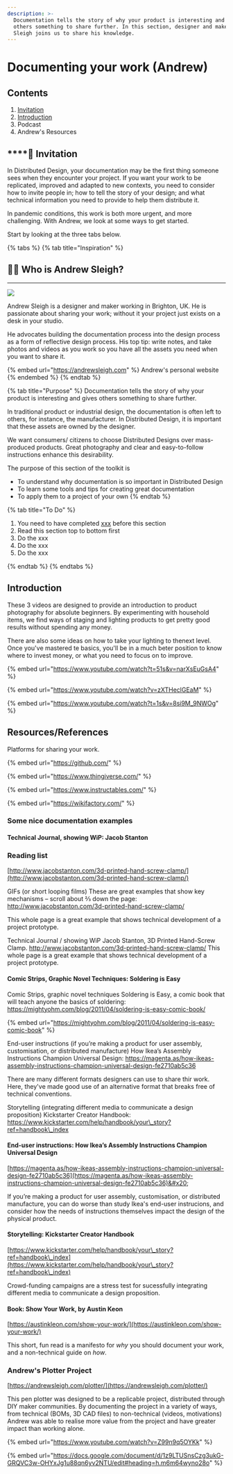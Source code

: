```yaml
---
description: >-
  Documentation tells the story of why your product is interesting and gives
  others something to share further. In this section, designer and maker Andrew
  Sleigh joins us to share his knowledge.
---
```


# Documenting your work (Andrew)

## Contents

1. [Invitation](documenting-your-work-1.md#invitation)
2. [Introduction](documenting-your-work-1.md#invitation)
3. Podcast
4. Andrew's Resources

## ****:dart: **Invitation**

In Distributed Design, your documentation may be the first thing someone sees when they encounter your project. If you want your work to be replicated, improved and adapted to new contexts, you need to consider how to invite people in; how to tell the story of your design; and what technical information you need to provide to  help them distribute it.

In pandemic conditions, this work is both more urgent, and more challenging. With Andrew, we look at some ways to get started.&#x20;

Start by looking at the three tabs below.

{% tabs %}
{% tab title="Inspiration" %}
## **🍏🍎  Who is Andrew Sleigh?**

****

![](../.gitbook/assets/DSC03179-sm2.jpeg)

Andrew Sleigh is a designer and maker working in Brighton, UK. He is passionate about sharing your work; without it your project just exists on a desk in your studio.

He advocates building the documentation process into the design process as a form of reflective design process. His top tip: write notes, and take photos and videos as you work so you have all the assets you need when you want to share it.

{% embed url="https://andrewsleigh.com" %}
Andrew's personal website
{% endembed %}
{% endtab %}

{% tab title="Purpose" %}
Documentation tells the story of why your product is interesting and gives others something to share further.

In traditional product or industrial design, the documentation is often left to others, for instance, the manufacturer.  In Distributed Design, it is important that these assets are owned by the designer.&#x20;

We want consumers/ citizens to choose Distributed Designs over mass-produced products. Great photography and clear and easy-to-follow instructions enhance this desirability.&#x20;

The purpose of this section of the toolkit is&#x20;

* To understand why documentation is so important in Distributed Design
* To learn some tools and tips for creating great documentation
* To apply them to a project of your own
{% endtab %}

{% tab title="To Do" %}
1. You need to have completed [xxx](../introduction-1/exercise-start-with-why/) before this section
2. Read this section top to bottom first
3. Do the xxx
4. Do the xxx
5.  Do the xxx


{% endtab %}
{% endtabs %}

## Introduction

These 3 videos are designed to provide an introduction to product photography for absolute beginners. By experimenting with household items, we find ways of staging and lighting products to get pretty good results without spending any money.

There are also some ideas on how to take your lighting to thenext level. Once you've mastered te basics, you'll be in a much beter position to know where to invest money, or what you need to focus on to improve.&#x20;

{% embed url="https://www.youtube.com/watch?t=51s&v=narXsEuGsA4" %}

{% embed url="https://www.youtube.com/watch?v=zXTHeclGEaM" %}

{% embed url="https://www.youtube.com/watch?t=1s&v=8si9M_9NWOg" %}

## Resources/References

Platforms for sharing your work.

{% embed url="https://github.com/" %}

{% embed url="https://www.thingiverse.com/" %}

{% embed url="https://www.instructables.com/" %}

{% embed url="https://wikifactory.com/" %}

### Some nice documentation examples

#### Technical Journal, showing WiP: Jacob Stanton&#x20;

### Reading list

[http://www.jacobstanton.com/3d-printed-hand-screw-clamp/](http://www.jacobstanton.com/3d-printed-hand-screw-clamp/)

GIFs (or short looping films) These are great examples that show key mechanisms – scroll about ⅔ down the page: http://www.jacobstanton.com/3d-printed-hand-screw-clamp/

This whole page is a great example that shows technical development of a project prototype.

Technical Journal / showing WiP Jacob Stanton, 3D Printed Hand-Screw Clamp. http://www.jacobstanton.com/3d-printed-hand-screw-clamp/ This whole page is a great example that shows technical development of a project prototype.

#### Comic Strips, Graphic Novel Techniques: Soldering is Easy

Comic Strips, graphic novel techniques Soldering is Easy, a comic book that will teach anyone the basics of soldering: https://mightyohm.com/blog/2011/04/soldering-is-easy-comic-book/

{% embed url="https://mightyohm.com/blog/2011/04/soldering-is-easy-comic-book" %}

End-user instructions (if you’re making a product for user assembly, customisation, or distributed manufacture) How Ikea’s Assembly Instructions Champion Universal Design: https://magenta.as/how-ikeas-assembly-instructions-champion-universal-design-fe2710ab5c36

There are many different formats designers can use to share thir work. Here, they've made good use of an alternative format that breaks free of technical conventions.

Storytelling (integrating different media to communicate a design proposition) Kickstarter Creator Handbook: https://www.kickstarter.com/help/handbook/your\_story?ref=handbook\_index

#### End-user instructions: How Ikea’s Assembly Instructions Champion Universal Design

[https://magenta.as/how-ikeas-assembly-instructions-champion-universal-design-fe2710ab5c36](https://magenta.as/how-ikeas-assembly-instructions-champion-universal-design-fe2710ab5c36)&#x20;

If you’re making a product for user assembly, customisation, or distributed manufacture, you can do worse than study Ikea's end-user instrucions, and consider how the needs of instructions themselves impact the design of the physical product.

#### Storytelling: Kickstarter Creator Handbook

[https://www.kickstarter.com/help/handbook/your\_story?ref=handbook\_index](https://www.kickstarter.com/help/handbook/your\_story?ref=handbook\_index)

Crowd-funding campaigns are a stress test for sucessfully integrating different media to communicate a design proposition.&#x20;

#### Book: Show Your Work, by Austin Keon

[https://austinkleon.com/show-your-work/](https://austinkleon.com/show-your-work/)

This short, fun read is a manifesto for _why_ you should document your work, and a non-technical guide on _how_.

### Andrew's Plotter Project

[https://andrewsleigh.com/plotter/](https://andrewsleigh.com/plotter/)

This pen plotter was designed to be a replicable project, distributed through DIY maker communities. By documenting the project in a variety of ways, from technical (BOMs, 3D CAD files) to non-technical (videos, motivations) Andrew was able to realise more value from the project and have greater impact than working alone. &#x20;

{% embed url="https://www.youtube.com/watch?v=Z99n9q5OYKk" %}

{% embed url="https://docs.google.com/document/d/1z9LTUSnsCzg3ukG-GRQVC3w-OHYxJg1u88qn6yv2NTU/edit#heading=h.m6m64wyno28o" %}









